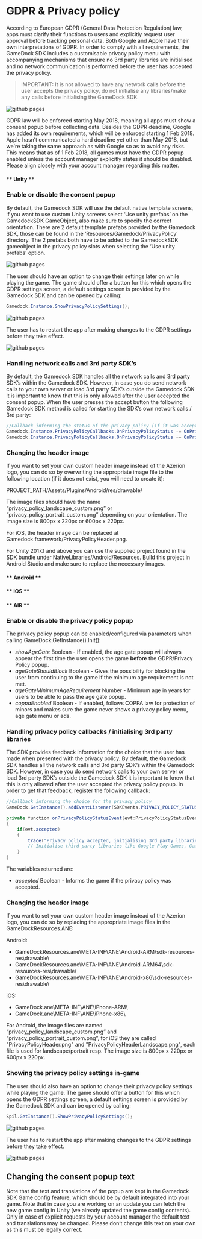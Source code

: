 # GDPR & Privacy policy

According to European GDPR (General Data Protection Regulation) law, apps must clarify their functions to users and explicitly request user approval before tracking personal data. Both Google and Apple have their own interpretations of GDPR. In order to comply with all requirements, the GameDock SDK includes a customisable privacy policy menu with accompanying mechanisms that ensure no 3rd party libraries are initialised and no network communication is performed before the user has accepted the privacy policy.

> IMPORTANT: It is not allowed to have any network calls before the user accepts the privacy policy, do not initialise any libraries/make any calls before initialising the GameDock SDK.

![github pages](_images/IMG_3130-300x210.png)

GDPR law will be enforced starting May 2018, meaning all apps must show a consent popup before collecting data. Besides the GDPR deadline, Google has added its own requirements, which will be enforced starting 1 Feb 2018. Apple hasn’t communicated a hard deadline yet other than May 2018, but we're taking the same approach as with Google so as to avoid any risks. This means that as of 1 Feb 2018, all games must have the GDPR popup enabled unless the account manager explicitly states it should be disabled. Please align closely with your account manager regarding this matter.

<!-- tabs:start -->

#### ** Unity **

### Enable or disable the consent popup

By default, the Gamedock SDK will use the default native template screens, if you want to use custom Unity screens select ‘Use unity prefabs’ on the GamedockSDK GameObject, also make sure to specify the correct orientation. There are 2 default template prefabs provided by the Gamedock SDK, those can be found in the ‘Resources/Gamedock/PrivacyPolicy’ directory. The 2 prefabs both have to be added to the GamedockSDK gameobject in the privacy policy slots when selecting the ‘Use unity prefabs’ option.

![github pages](_images/Screen-Shot-2018-11-08-at-10.52.40-300x111.png)

The user should have an option to change their settings later on while playing the game. The game should offer a button for this which opens the GDPR settings screen, a default settings screen is provided by the Gamedock SDK and can be opened by calling:
	
~~~C#
Gamedock.Instance.ShowPrivacyPolicySettings();
~~~

![github pages](_images/IMG_3132-300x210.png)

The user has to restart the app after making changes to the GDPR settings before they take effect.

![github pages](_images/IMG_3134-300x210.png)

### Handling network calls and 3rd party SDK’s

By default, the Gamedock SDK handles all the network calls and 3rd party SDK’s within the Gamedock SDK. However, in case you do send network calls to your own server or load 3rd party SDK’s outside the Gamedock SDK it is important to know that this is only allowed after the user accepted the consent popup. When the user presses the accept button the following Gamedock SDK method is called for starting the SDK’s own network calls / 3rd party:

~~~C#
//Callback informing the status of the privacy policy (if it was accepted by the user)
Gamedock.Instance.PrivacyPolicyCallbacks.OnPrivacyPolicyStatus -= OnPrivacyPolicyStatus(bool accepted);
Gamedock.Instance.PrivacyPolicyCallbacks.OnPrivacyPolicyStatus += OnPrivacyPolicyStatus(bool accepted);
~~~

### Changing the header image

If you want to set your own custom header image instead of the Azerion logo, you can do so by overwriting the appropriate image file to the following location (if it does not exist, you will need to create it):

PROJECT_PATH/Assets/Plugins/Android/res/drawable/

The image files should have the name “privacy_policy_landscape_custom.png” or “privacy_policy_portrait_custom.png” depending on your orientation. The image size is 800px x 220px or 600px x 220px.

For iOS, the header image can be replaced at Gamedock.framework/PrivacyPolicyHeader.png.

For Unity 2017.1 and above you can use the supplied project found in the SDK bundle under NativeLibraries/Android/Resources. Build this project in Android Studio and make sure to replace the necessary images.


#### ** Android **



#### ** iOS **



#### ** AIR **

### Enable or disable the privacy policy popup

The privacy policy popup can be enabled/configured via parameters when calling GameDock.GetInstance().Init():
* *showAgeGate* Boolean - If enabled, the age gate popup will always appear the first time the user opens the game **before** the GDPR/Privacy Policy popup. 
* *ageGateShouldBlock* Boolean - Gives the possibility for blocking the user from continuing to the game if the minimum age requirement is not met. 
* *ageGateMinimumAgeRequirement* Number - Minimum age in years for users to be able to pass the age gate popup.  
* *coppaEnabled* Boolean - If enabled, follows COPPA law for protection of minors and makes sure the game never shows a privacy policy menu, age gate menu or ads.

### Handling privacy policy callbacks / initialising 3rd party libraries

The SDK provides feedback information for the choice that the user has made when presented with the privacy policy. By default, the Gamedock SDK handles all the network calls and 3rd party SDK’s within the Gamedock SDK. However, in case you do send network calls to your own server or load 3rd party SDK’s outside the Gamedock SDK it is important to know that this is only allowed after the user accepted the privacy policy popup. In order to get that feedback, register the following callback:

~~~C#
//Callback informing the choice for the privacy policy
GameDock.GetInstance().addEventListener(SDKEvents.PRIVACY_POLICY_STATUS, onPrivacyPolicyStatusEvent);

private function onPrivacyPolicyStatusEvent(evt:PrivacyPolicyStatusEvent) : void
{
	if(evt.accepted)
	{
		trace("Privacy policy accepted, initialising 3rd party libraries.");
		// Initialise third party libraries like Google Play Games, Game Center etc.
	}
}
~~~

The variables returned are:
 * *accepted* Boolean - Informs the game if the privacy policy was accepted.

### Changing the header image

If you want to set your own custom header image instead of the Azerion logo, you can do so by replacing the appropriate image files in the GameDockResources.ANE:

Android:
- GameDockResources.ane\META-INF\ANE\Android-ARM\sdk-resources-res\drawable\
- GameDockResources.ane\META-INF\ANE\Android-ARM64\sdk-resources-res\drawable\
- GameDockResources.ane\META-INF\ANE\Android-x86\sdk-resources-res\drawable\

iOS:
- GameDock.ane\META-INF\ANE\iPhone-ARM\
- GameDock.ane\META-INF\ANE\iPhone-x86\

For Android, the image files are named “privacy_policy_landscape_custom.png” and “privacy_policy_portrait_custom.png”, for iOS they are called "PrivacyPolicyHeader.png" and "PrivacyPolicyHeaderLandscape.png", each file is used for landscape/portrait resp. The image size is 800px x 220px or 600px x 220px.

### Showing the privacy policy settings in-game

The user should also have an option to change their privacy policy settings while playing the game. The game should offer a button for this which opens the GDPR settings screen, a default settings screen is provided by the Gamedock SDK and can be opened by calling:
	
~~~C#
Spil.GetInstance().ShowPrivacyPolicySettings();
~~~

![github pages](_images/IMG_3132-300x210.png)

The user has to restart the app after making changes to the GDPR settings before they take effect.

![github pages](_images/IMG_3134-300x210.png)

<!-- tabs:end -->


## Changing the consent popup text

Note that the text and translations of the popup are kept in the Gamedock SDK Game config feature, which should be by default integrated into your game. Note that in case you are working on an update you can fetch the new game config in Unity (we already updated the game config contents). Only in case of explicit requests by your account manager the default text and translations may be changed. Please don’t change this text on your own as this must be legally correct.